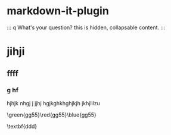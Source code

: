 # markdown-it-plugin

::: q What's your question?
this is hidden, collapsable content.
:::


# jihji
## ffff
### g hf
hjhjk nhgj j
jjhj
hgjkghkhghjkjh
jkhjlilzu

\green{gg55}\red{gg55}\blue{gg55}

\textbf{ddd}


